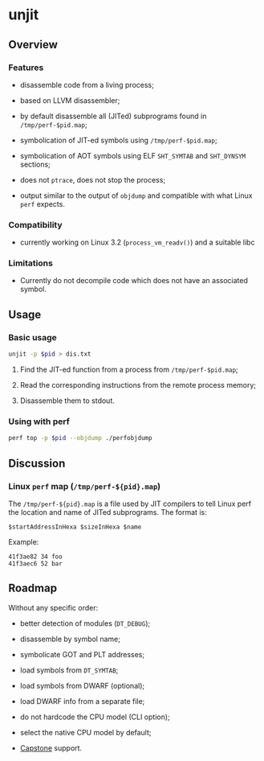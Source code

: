 # unjit


## Overview

### Features

* disassemble code from a living process;

* based on LLVM disassembler;

* by default disassemble all (JITed) subprograms found in `/tmp/perf-$pid.map`;

* symbolication of JIT-ed symbols using `/tmp/perf-$pid.map`;

* symbolication of AOT symbols using ELF `SHT_SYMTAB` and `SHT_DYNSYM` sections;

* does not `ptrace`, does not stop the process;

* output similar to the output of `objdump` and compatible with
  what Linux `perf` expects.

### Compatibility

* currently working on Linux 3.2 (`process_vm_readv()`) and a suitable libc

### Limitations

- Currently do not decompile code which does not have an associated symbol.


## Usage

### Basic usage

~~~sh
unjit -p $pid > dis.txt
~~~

 1. Find the JIT-ed function from a process from `/tmp/perf-$pid.map`;

 2. Read the corresponding instructions from the remote process memory;

 3. Disassemble them to stdout.

### Using with perf

~~~sh
perf top -p $pid --objdump ./perfobjdump
~~~


## Discussion

### Linux `perf` map (`/tmp/perf-${pid}.map`)

The `/tmp/perf-${pid}.map` is a file used by JIT compilers to tell Linux
perf the location and name of JITed subprograms. The format is:

~~~
$startAddressInHexa $sizeInHexa $name
~~~

Example:

~~~
41f3ae82 34 foo
41f3aec6 52 bar
~~~


## Roadmap

Without any specific order:

* better detection of modules (`DT_DEBUG`);

* disassemble by symbol name;

* symbolicate GOT and PLT addresses;

* load symbols from `DT_SYMTAB`;

* load symbols from DWARF (optional);

* load DWARF info from a separate file;

* do not hardcode the CPU model (CLI option);

* select the native CPU model by default;

* [Capstone](http://www.capstone-engine.org/) support.
